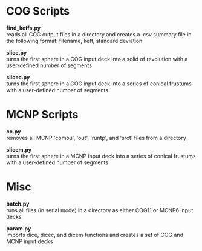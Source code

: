 COG Scripts
==========
**find_keffs.py**  
reads all COG output files in a directory and creates a .csv summary file in the following format: filename, keff, standard deviation

**slice.py**  
turns the first sphere in a COG input deck into a solid of revolution with a user-defined number of segments

**slicec.py**  
turns the first sphere in a COG input deck into a series of conical frustums with a user-defined number of segments

MCNP Scripts
==========
**cc.py**  
removes all MCNP 'comou', 'out', 'runtp', and 'srct' files from a directory

**slicem.py**  
turns the first sphere in a MCNP input deck into a series of conical frustums with a user-defined number of segments

Misc
==========
**batch.py**  
runs all files (in serial mode) in a directory as either COG11 or MCNP6 input decks

**param.py**  
imports dice, dicec, and dicem functions and creates a set of COG and MCNP input decks